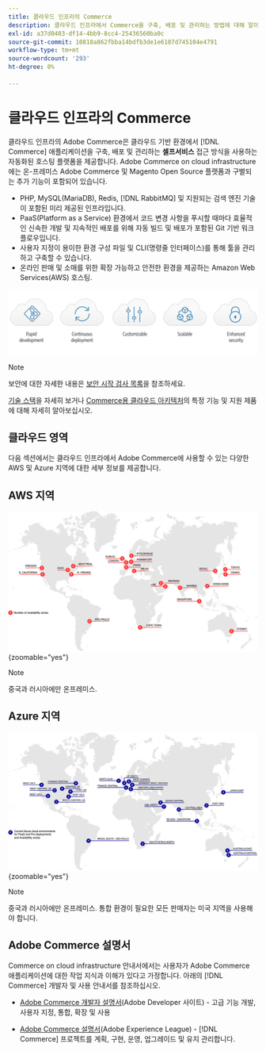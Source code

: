 ```yaml
---
title: 클라우드 인프라의 Commerce
description: 클라우드 인프라에서 Commerce을 구축, 배포 및 관리하는 방법에 대해 알아봅니다.
exl-id: a37d0403-df14-4bb9-8cc4-25436560ba0c
source-git-commit: 10818a862fbba14bdfb3de1e6107d745104e4791
workflow-type: tm+mt
source-wordcount: '293'
ht-degree: 0%

---
```



# 클라우드 인프라의 Commerce

클라우드 인프라의 Adobe Commerce은 클라우드 기반 환경에서 [!DNL Commerce] 애플리케이션을 구축, 배포 및 관리하는 **셀프서비스** 접근 방식을 사용하는 자동화된 호스팅 플랫폼을 제공합니다. Adobe Commerce on cloud infrastructure에는 온-프레미스 Adobe Commerce 및 Magento Open Source 플랫폼과 구별되는 추가 기능이 포함되어 있습니다.

- PHP, MySQL(MariaDB), Redis, [!DNL RabbitMQ] 및 지원되는 검색 엔진 기술이 포함된 미리 제공된 인프라입니다.
- PaaS(Platform as a Service) 환경에서 코드 변경 사항을 푸시할 때마다 효율적인 신속한 개발 및 지속적인 배포를 위해 자동 빌드 및 배포가 포함된 Git 기반 워크플로우입니다.
- 사용자 지정이 용이한 환경 구성 파일 및 CLI(명령줄 인터페이스)를 통해 툴을 관리하고 구축할 수 있습니다.
- 온라인 판매 및 소매를 위한 확장 가능하고 안전한 환경을 제공하는 Amazon Web Services(AWS) 호스팅.

![클라우드의 이점](../assets/CloudBenefits.svg)

>[!NOTE]
>
>보안에 대한 자세한 내용은 [보안 시작 검사 목록](https://experienceleague.adobe.com/en/docs/commerce-on-cloud/user-guide/launch/checklist#security-configuration)을 참조하세요.

[기술 스택](architecture/tech-stack.md)을 자세히 보거나 [Commerce용 클라우드 아키텍처](architecture/cloud-architecture.md)의 특정 기능 및 지원 제품에 대해 자세히 알아보십시오.

<div id="recs-overview-body-1"></div>
<div id="recs-overview-body-2"></div>
<div id="recs-overview-body-3"></div>
<div id="recs-overview-body-4"></div>
<div id="recs-overview-body-5"></div>
<div id="recs-overview-body-6"></div>

## 클라우드 영역

다음 섹션에서는 클라우드 인프라에서 Adobe Commerce에 사용할 수 있는 다양한 AWS 및 Azure 지역에 대한 세부 정보를 제공합니다.

## AWS 지역

![AWS 지역을 보여 주는 다이어그램](../assets/aws-regions.svg){zoomable="yes"}

>[!NOTE]
>
> 중국과 러시아에만 온프레미스.

## Azure 지역

![Azure 지역을 보여 주는 다이어그램](../assets/azure-regions.svg){zoomable="yes"}

>[!NOTE]
>
> 중국과 러시아에만 온프레미스. 통합 환경이 필요한 모든 판매자는 미국 지역을 사용해야 합니다.

## Adobe Commerce 설명서

Commerce on cloud infrastructure 안내서에서는 사용자가 Adobe Commerce 애플리케이션에 대한 작업 지식과 이해가 있다고 가정합니다. 아래의 [!DNL Commerce] 개발자 및 사용 안내서를 참조하십시오.

- [Adobe Commerce 개발자 설명서](https://developer.adobe.com/commerce/docs/)&#x200B;(Adobe Developer 사이트) - 고급 기능 개발, 사용자 지정, 통합, 확장 및 사용

- [Adobe Commerce 설명서](https://experienceleague.adobe.com/docs/commerce.html)&#x200B;(Adobe Experience League) - [!DNL Commerce] 프로젝트를 계획, 구현, 운영, 업그레이드 및 유지 관리합니다.

